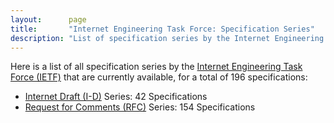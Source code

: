 ```yaml
---
layout:      page
title:       "Internet Engineering Task Force: Specification Series"
description: "List of specification series by the Internet Engineering Task Force (IETF/)"
---
```


Here is a list of all specification series by the [Internet Engineering Task Force (IETF)](http://www.ietf.org/) that are currently available, for a total of 196 specifications:

  * [Internet Draft (I-D)](I-D/) Series: 42 Specifications
  * [Request for Comments (RFC)](RFC/) Series: 154 Specifications
